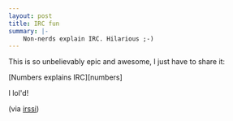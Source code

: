 ```yaml
---
layout: post
title: IRC fun
summary: |-
    Non-nerds explain IRC. Hilarious ;-)
---
```


This is so unbelievably epic and awesome, I just have to share it:

[Numbers explains IRC][numbers]

I lol'd!

(via [irssi][])


[number]: http://www.youtube.com/watch?v=O2rGTXHvPCQ&feature=player_embedded "Numbers explains IRC"
[irssi]: http://www.irssi.org/ "irssi, the real IRC client ;-)"

